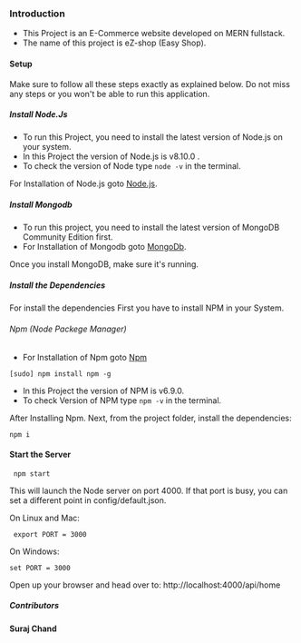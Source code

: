 ### Introduction

- This Project is an E-Commerce website developed on MERN fullstack.
- The name of this project is eZ-shop (Easy Shop).

#### Setup

Make sure to follow all these steps exactly as explained below. Do not miss any steps or you won't be able to run this application.

##### Install Node.Js

- To run this Project, you need to install the latest version of Node.js on your system.
- In this Project the version of Node.js is v8.10.0 .
- To check the version of Node type
``` node -v ``` 
in the terminal.

For Installation of Node.js goto [Node.js](https://nodejs.org).

##### Install Mongodb

- To run this project, you need to install the latest version of MongoDB Community Edition first.
- For Installation of Mongodb goto [MongoDb](https://docs.mongodb.com/manual/installation/).

Once you install MongoDB, make sure it's running.

##### Install the Dependencies

For install the dependencies First you have to install NPM in your System.

###### Npm (Node Packege Manager)
 
 - For Installation of Npm goto [Npm](https://docs.npmjs.com/)
 ```
 [sudo] npm install npm -g
 ```
- In this Project the version of NPM is v6.9.0.
- To check Version of NPM type 
``` npm -v ``` 
in the terminal.

After Installing Npm.
Next, from the project folder, install the dependencies:
```
npm i

```
#### Start the Server
```
 npm start
```
This will launch the Node server on port 4000. If that port is busy, you can set a different point in config/default.json.

On Linux and Mac:
```
 export PORT = 3000
 ```
 On Windows:
 ```
 set PORT = 3000
 ```
 Open up your browser and head over to:
 http://localhost:4000/api/home


##### Contributors
**Suraj Chand**

